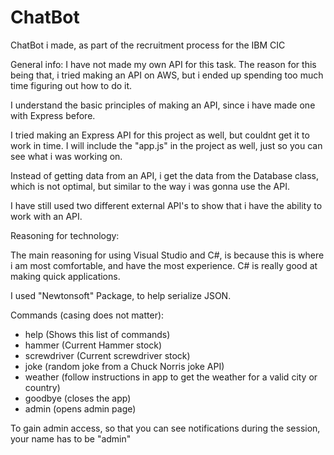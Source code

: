 # ChatBot
ChatBot i made, as part of the recruitment process for the IBM CIC

General info:
I have not made my own API for this task. The reason for this being that, i tried making an API on AWS, but i ended up spending too much time figuring out how to do it.

I understand the basic principles of making an API, since i have made one with Express before.

I tried making an Express API for this project as well, but couldnt get it to work in time. I will include the "app.js" in the project as well, just so you can see what i was working on.

Instead of getting data from an API, i get the data from the Database class, which is not optimal, but similar to the way i was gonna use the API.

I have still used two different external API's to show that i have the ability to work with an API.

Reasoning for technology:

The main reasoning for using Visual Studio and C#, is because this is where i am most comfortable, and have the most experience.
C# is really good at making quick applications.

I used "Newtonsoft" Package, to help serialize JSON.

Commands (casing does not matter):
- help (Shows this list of commands)
- hammer (Current Hammer stock)
- screwdriver (Current screwdriver stock)
- joke (random joke from a Chuck Norris joke API)
- weather (follow instructions in app to get the weather for a valid city or country)
- goodbye (closes the app)
- admin (opens admin page)

To gain admin access, so that you can see notifications during the session, your name has to be "admin"
